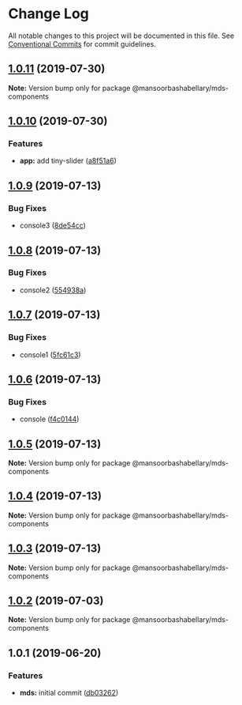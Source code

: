 # Change Log

All notable changes to this project will be documented in this file.
See [Conventional Commits](https://conventionalcommits.org) for commit guidelines.

## [1.0.11](https://github.com/MansoorBashaBellary/lerna-design-system/compare/@mansoorbashabellary/mds-components@1.0.10...@mansoorbashabellary/mds-components@1.0.11) (2019-07-30)

**Note:** Version bump only for package @mansoorbashabellary/mds-components





## [1.0.10](https://github.com/MansoorBashaBellary/lerna-design-system/compare/@mansoorbashabellary/mds-components@1.0.9...@mansoorbashabellary/mds-components@1.0.10) (2019-07-30)


### Features

* **app:** add tiny-slider ([a8f51a6](https://github.com/MansoorBashaBellary/lerna-design-system/commit/a8f51a6))





## [1.0.9](https://github.com/MansoorBashaBellary/lerna-design-system/compare/@mansoorbashabellary/mds-components@1.0.8...@mansoorbashabellary/mds-components@1.0.9) (2019-07-13)


### Bug Fixes

* console3 ([8de54cc](https://github.com/MansoorBashaBellary/lerna-design-system/commit/8de54cc))





## [1.0.8](https://github.com/MansoorBashaBellary/lerna-design-system/compare/@mansoorbashabellary/mds-components@1.0.7...@mansoorbashabellary/mds-components@1.0.8) (2019-07-13)


### Bug Fixes

* console2 ([554938a](https://github.com/MansoorBashaBellary/lerna-design-system/commit/554938a))





## [1.0.7](https://github.com/MansoorBashaBellary/lerna-design-system/compare/@mansoorbashabellary/mds-components@1.0.6...@mansoorbashabellary/mds-components@1.0.7) (2019-07-13)


### Bug Fixes

* console1 ([5fc61c3](https://github.com/MansoorBashaBellary/lerna-design-system/commit/5fc61c3))





## [1.0.6](https://github.com/MansoorBashaBellary/lerna-design-system/compare/@mansoorbashabellary/mds-components@1.0.3...@mansoorbashabellary/mds-components@1.0.6) (2019-07-13)


### Bug Fixes

* console ([f4c0144](https://github.com/MansoorBashaBellary/lerna-design-system/commit/f4c0144))





## [1.0.5](https://github.com/MansoorBashaBellary/lerna-design-system/compare/@mansoorbashabellary/mds-components@1.0.3...@mansoorbashabellary/mds-components@1.0.5) (2019-07-13)

**Note:** Version bump only for package @mansoorbashabellary/mds-components





## [1.0.4](https://github.com/MansoorBashaBellary/lerna-design-system/compare/@mansoorbashabellary/mds-components@1.0.3...@mansoorbashabellary/mds-components@1.0.4) (2019-07-13)

**Note:** Version bump only for package @mansoorbashabellary/mds-components





## [1.0.3](https://github.com/MansoorBashaBellary/lerna-design-system/compare/@mansoorbashabellary/mds-components@1.0.2...@mansoorbashabellary/mds-components@1.0.3) (2019-07-13)

**Note:** Version bump only for package @mansoorbashabellary/mds-components





## [1.0.2](https://github.com/MansoorBashaBellary/lerna-design-system/compare/@mansoorbashabellary/mds-components@1.0.1...@mansoorbashabellary/mds-components@1.0.2) (2019-07-03)

**Note:** Version bump only for package @mansoorbashabellary/mds-components





## 1.0.1 (2019-06-20)


### Features

* **mds:** initial commit ([db03262](https://github.com/MansoorBashaBellary/lerna-design-system/commit/db03262))
